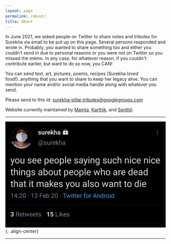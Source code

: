 ```yaml
---
layout: page
permalink: /about/
title: About
---
```


In June 2021, we asked people on Twitter to share notes and tributes for Surekha via email to be put up on this page. Several persons responded and wrote in. Probably, you wanted to share something too and either you couldn't send in due to personal reasons or you were not on Twitter so you missed the memo. In any case, for whatever reason, if you couldn't contribute earlier, but want to do so now, you CAN!

You can send text, art, pictures, poems, recipes (Surekha _loved_ food!)..anything that you want to share to keep her legacy alive. You can mention your name and/or social media handle along with whatever you send.

Please send to this id: [surekha-pillai-tributes@googlegroups.com](mailto:surekha-pillai-tributes@googlegroups.com)

Website currently maintained by [Mamta](https://twitter.com/silverlightgal), [Karthik](https://twitter.com/karthikb351), and [Senthil](https://twitter.com/St_Hill).

---

![center-aligned-image](/uploads/1_N4DBkHoTccpDOnUSukCrjQ.jpeg){: .align-center}

---
